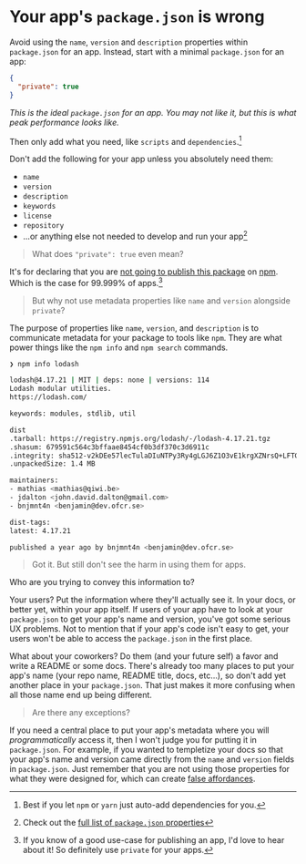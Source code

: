 # Your app's `package.json` is wrong

Avoid using the `name`, `version` and `description` properties within `package.json` for an app.
Instead, start with a minimal `package.json` for an app:

```json
{
  "private": true
}
```

_This is the ideal `package.json` for an app. You may not like it, but this is what peak performance looks like._

Then only add what you need, like `scripts` and `dependencies`.[^dependencies]
[^dependencies]: Best if you let `npm` or `yarn` just auto-add dependencies for you.

Don't add the following for your app unless you absolutely need them:

- `name`
- `version`
- `description`
- `keywords`
- `license`
- `repository`
- ...or anything else not needed to develop and run your app[^packagejson-properties]

[^packagejson-properties]: Check out the [full list of `package.json` properties](https://docs.npmjs.com/cli/v9/configuring-npm/package-json)

> What does `"private": true` even mean?

It's for declaring that you are [not going to publish this package](conveying) on [npm](https://www.npmjs.com/).
Which is the case for 99.999% of apps.[^npm-app]
[^npm-app]: If you know of a good use-case for publishing an app, I'd love to hear about it!
So definitely use `private` for your apps.

> But why not use metadata properties like `name` and `version` alongside `private`?

The purpose of properties like `name`, `version`, and `description` is to communicate metadata for your package to tools like `npm`.
They are what power things like the `npm info` and `npm search` commands.

```sh
❯ npm info lodash

lodash@4.17.21 | MIT | deps: none | versions: 114
Lodash modular utilities.
https://lodash.com/

keywords: modules, stdlib, util

dist
.tarball: https://registry.npmjs.org/lodash/-/lodash-4.17.21.tgz
.shasum: 679591c564c3bffaae8454cf0b3df370c3d6911c
.integrity: sha512-v2kDEe57lecTulaDIuNTPy3Ry4gLGJ6Z1O3vE1krgXZNrsQ+LFTGHVxVjcXPs17LhbZVGedAJv8XZ1tvj5FvSg==
.unpackedSize: 1.4 MB

maintainers:
- mathias <mathias@qiwi.be>
- jdalton <john.david.dalton@gmail.com>
- bnjmnt4n <benjamin@dev.ofcr.se>

dist-tags:
latest: 4.17.21

published a year ago by bnjmnt4n <benjamin@dev.ofcr.se>
```

> Got it. But still don't see the harm in using them for apps.

Who are you trying to convey this information to?

Your users?
Put the information where they'll actually see it.
In your docs, or better yet, within your app itself.
If users of your app have to look at your `package.json` to get your app's name and version, you've got some serious UX problems.
Not to mention that if your app's code isn't easy to get, your users won't be able to access the `package.json` in the first place.

What about your coworkers?
Do them (and your future self) a favor and write a README or some docs.
There's already too many places to put your app's name (your repo name, README title, docs, etc...),
so don't add yet another place in your `package.json`.
That just makes it more confusing when all those name end up being different.

> Are there any exceptions?

If you need a central place to put your app's metadata where you will _programmatically_ access it, then I won't judge you for putting it in `package.json`.
For example, if you wanted to templetize your docs so that your app's name and version came directly from the `name` and `version` fields in `package.json`.
Just remember that you are not using those properties for what they were designed for, which can create [false affordances](https://en.wikipedia.org/wiki/Affordance#False_affordances).
